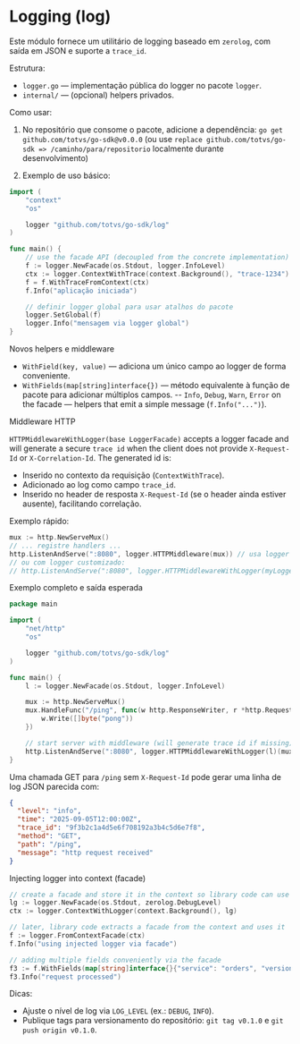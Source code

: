 # Logging (log)

Este módulo fornece um utilitário de logging baseado em `zerolog`, com saída em JSON e suporte a `trace_id`.

Estrutura:
- `logger.go` — implementação pública do logger no pacote `logger`.
- `internal/` — (opcional) helpers privados.


Como usar:

1. No repositório que consome o pacote, adicione a dependência:
   `go get github.com/totvs/go-sdk@v0.0.0` (ou use `replace github.com/totvs/go-sdk => /caminho/para/repositorio` localmente durante desenvolvimento)

2. Exemplo de uso básico:

```go
import (
    "context"
    "os"

    logger "github.com/totvs/go-sdk/log"
)

func main() {
    // use the facade API (decoupled from the concrete implementation)
    f := logger.NewFacade(os.Stdout, logger.InfoLevel)
    ctx := logger.ContextWithTrace(context.Background(), "trace-1234")
    f = f.WithTraceFromContext(ctx)
    f.Info("aplicação iniciada")

    // definir logger global para usar atalhos do pacote
    logger.SetGlobal(f)
    logger.Info("mensagem via logger global")
}
```

Novos helpers e middleware

- `WithField(key, value)` — adiciona um único campo ao logger de forma conveniente.
- `WithFields(map[string]interface{})` — método equivalente à função de pacote para adicionar múltiplos campos.
-- `Info`, `Debug`, `Warn`, `Error` on the facade — helpers that emit a simple message (`f.Info("...")`).

Middleware HTTP

`HTTPMiddlewareWithLogger(base LoggerFacade)` accepts a logger facade and will generate a secure `trace id` when
the client does not provide `X-Request-Id` or `X-Correlation-Id`. The generated id is:

- Inserido no contexto da requisição (`ContextWithTrace`).
- Adicionado ao log como campo `trace_id`.
- Inserido no header de resposta `X-Request-Id` (se o header ainda estiver ausente), facilitando correlação.

Exemplo rápido:

```go
mux := http.NewServeMux()
// ... registre handlers ...
http.ListenAndServe(":8080", logger.HTTPMiddleware(mux)) // usa logger padrão
// ou com logger customizado:
// http.ListenAndServe(":8080", logger.HTTPMiddlewareWithLogger(myLogger)(mux))
```

Exemplo completo e saída esperada

```go
package main

import (
    "net/http"
    "os"

    logger "github.com/totvs/go-sdk/log"
)

func main() {
    l := logger.NewFacade(os.Stdout, logger.InfoLevel)

    mux := http.NewServeMux()
    mux.HandleFunc("/ping", func(w http.ResponseWriter, r *http.Request) {
        w.Write([]byte("pong"))
    })

    // start server with middleware (will generate trace id if missing)
    http.ListenAndServe(":8080", logger.HTTPMiddlewareWithLogger(l)(mux))
}
```

Uma chamada GET para `/ping` sem `X-Request-Id` pode gerar uma linha de log JSON parecida com:

```json
{
  "level": "info",
  "time": "2025-09-05T12:00:00Z",
  "trace_id": "9f3b2c1a4d5e6f708192a3b4c5d6e7f8",
  "method": "GET",
  "path": "/ping",
  "message": "http request received"
}
```

Injecting logger into context (facade)

```go
// create a facade and store it in the context so library code can use it
lg := logger.NewFacade(os.Stdout, zerolog.DebugLevel)
ctx := logger.ContextWithLogger(context.Background(), lg)

// later, library code extracts a facade from the context and uses it
f := logger.FromContextFacade(ctx)
f.Info("using injected logger via facade")

// adding multiple fields conveniently via the facade
f3 := f.WithFields(map[string]interface{}{"service": "orders", "version": 3})
f3.Info("request processed")
```

<!-- exemplo executável removido -->

Dicas:
- Ajuste o nível de log via `LOG_LEVEL` (ex.: `DEBUG`, `INFO`).
- Publique tags para versionamento do repositório: `git tag v0.1.0` e `git push origin v0.1.0`.
